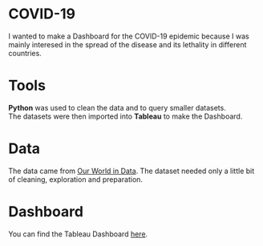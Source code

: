 # COVID-19
I wanted to make a Dashboard for the COVID-19 epidemic because I was mainly interesed in the spread of the disease and its lethality in different countries.

# Tools
__Python__ was used to clean the data and to query smaller datasets.  
The datasets were then imported into __Tableau__ to make the Dashboard.

# Data
The data came from [Our World in Data](https://github.com/owid/covid-19-data/tree/master/public/data). The dataset needed only a little bit of cleaning, exploration and preparation. 

# Dashboard
You can find the Tableau Dashboard [here](https://public.tableau.com/app/profile/mario.boha./vizzes).
